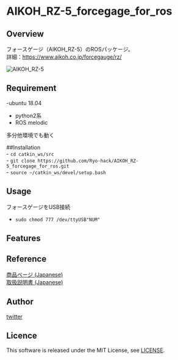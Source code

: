 # AIKOH_RZ-5_forcegage_for_ros

## Overview
フォースゲージ（AIKOH_RZ-5）のROSパッケージ。 <br>
詳細：https://www.aikoh.co.jp/forcegauge/rz/ <br>

![AIKOH_RZ-5](https://user-images.githubusercontent.com/36100321/140645407-81af34fd-451e-4b16-b041-acf035970be1.jpeg) <br>

## Requirement <br>

-ubuntu 18.04 <br>
- python2系 <br>
- ROS melodic <br>

多分他環境でも動く

##Installation <br>
     - `cd catkin_ws/src`  <br>
     - `git clone https://github.com/Ryo-hack/AIKOH_RZ-5_forcegage_for_ros.git` <br>
     - `source ~/catkin_ws/devel/setup.bash`   <br>
## Usage

フォースゲージをUSB接続 <br>
 - `sudo chmod 777 /dev/ttyUSB"NUM"`   <br>

## Features

## Reference
[商品ページ (Japanese)](https://www.aikoh.co.jp/forcegauge/rz/) <br>
[取扱説明書 (Japanese)](https://www.aikoh.co.jp/wp-content/uploads/AIKOH_RZ_manual_JP_2019.5.pdf)   <br>

## Author
[twitter](https://twitter.com/Ryo_hack_) <br>

## Licence
This software is released under the MIT License, see [LICENSE](./LICENSE). <br>

```
